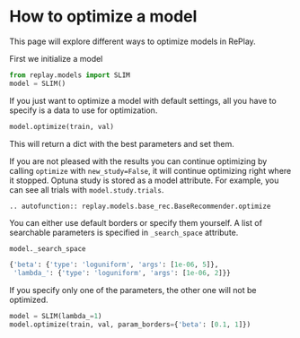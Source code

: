# How to optimize a model

This page will explore different ways to optimize models in RePlay.
 
First we initialize a model

```python
from replay.models import SLIM
model = SLIM()
```

If you just want to optimize a model with default settings, all you have to specify is a data to use for optimization.

```python
model.optimize(train, val)
```
This will return a dict with the best parameters and set them. 

If you are not pleased with the results you can continue optimizing by calling `optimize` with `new_study=False`, 
it will continue optimizing right where it stopped. Optuna study is stored as a model attribute. 
For example, you can see all trials with `model.study.trials`.


```{eval-rst}
.. autofunction:: replay.models.base_rec.BaseRecommender.optimize
```

You can either use default borders or specify them yourself. 
A list of searchable parameters is specified in `_search_space` attribute.

```python
model._search_space

{'beta': {'type': 'loguniform', 'args': [1e-06, 5]},
 'lambda_': {'type': 'loguniform', 'args': [1e-06, 2]}}
```

If you specify only one of the parameters, the other one will not be optimized.

```python
model = SLIM(lambda_=1)
model.optimize(train, val, param_borders={'beta': [0.1, 1]})
```

